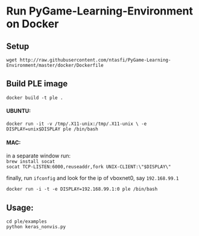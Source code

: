 # Run PyGame-Learning-Environment on Docker

## Setup
`wget http://raw.githubusercontent.com/ntasfi/PyGame-Learning-Environment/master/docker/Dockerfile`

## Build PLE image
`docker build -t ple .`

#### UBUNTU:  
`docker run -it -v /tmp/.X11-unix:/tmp/.X11-unix \
  -e DISPLAY=unix$DISPLAY ple /bin/bash`

#### MAC:
in a separate window run:  
  `brew install socat`  
  `socat TCP-LISTEN:6000,reuseaddr,fork UNIX-CLIENT:\"$DISPLAY\"`

finally, run `ifconfig` and look for the ip of vboxnet0, say `192.168.99.1`  

  `docker run -i -t -e DISPLAY=192.168.99.1:0 ple /bin/bash`

## Usage:
  `cd ple/examples`  
  `python keras_nonvis.py`
